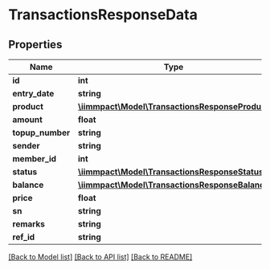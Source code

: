 # TransactionsResponseData

## Properties
Name | Type | Description | Notes
------------ | ------------- | ------------- | -------------
**id** | **int** |  | [optional] 
**entry_date** | **string** |  | [optional] 
**product** | [**\iimmpact\Model\TransactionsResponseProduct**](TransactionsResponseProduct.md) |  | [optional] 
**amount** | **float** |  | [optional] 
**topup_number** | **string** |  | [optional] 
**sender** | **string** |  | [optional] 
**member_id** | **int** |  | [optional] 
**status** | [**\iimmpact\Model\TransactionsResponseStatus**](TransactionsResponseStatus.md) |  | [optional] 
**balance** | [**\iimmpact\Model\TransactionsResponseBalance**](TransactionsResponseBalance.md) |  | [optional] 
**price** | **float** |  | [optional] 
**sn** | **string** |  | [optional] 
**remarks** | **string** |  | [optional] 
**ref_id** | **string** |  | [optional] 

[[Back to Model list]](../README.md#documentation-for-models) [[Back to API list]](../README.md#documentation-for-api-endpoints) [[Back to README]](../README.md)


